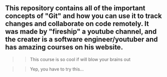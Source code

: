 ## This repository contains all of the important concepts of "Git" and how you can use it to track changes and collaborate on code remotely. It was made by "fireship" a youtube channel, and the creater is a software engineer/youtuber and has amazing courses on his website. ##  


>> This course is so cool if will blow your brains out

>> Yep, you have to try this...